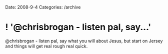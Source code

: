 Date: 2008-9-4
Categories: /archive

# ! '@chrisbrogan - listen pal, say...'

@chrisbrogan - listen pal, say what you will about Jesus, but start on Jersey and things will get real rough real quick.
